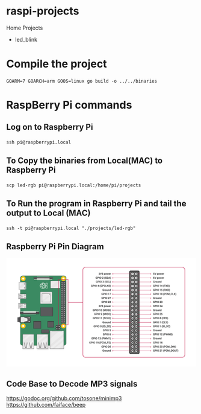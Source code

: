 # raspi-projects

Home Projects

- led_blink

# Compile the project

`GOARM=7 GOARCH=arm GOOS=linux go build -o ../../binaries`

# RaspBerry Pi commands

## Log on to Raspberry Pi

`ssh pi@raspberrypi.local`

## To Copy the binaries from Local(MAC) to Raspberry Pi

`scp led-rgb pi@raspberrypi.local:/home/pi/projects`

## To Run the program in Raspberry Pi and tail the output to Local (MAC)

`ssh -t pi@raspberrypi.local "./projects/led-rgb"`

## Raspberry Pi Pin Diagram

![Screenshot](GPIO-Pinout-Diagram.png)

## Code Base to Decode MP3 signals

https://godoc.org/github.com/tosone/minimp3
https://github.com/faiface/beep
